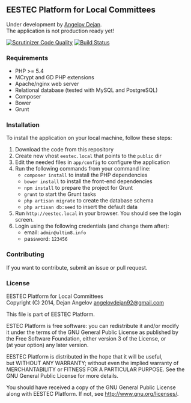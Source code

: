 ## EESTEC Platform for Local Committees

Under development by [Angelov Dejan](http://ultim8.info).   
The application is not production ready yet!

[![Scrutinizer Code Quality](https://scrutinizer-ci.com/g/angelov/eestec-platform/badges/quality-score.png?b=master)](https://scrutinizer-ci.com/g/angelov/eestec-platform/?branch=master)
[![Build Status](https://scrutinizer-ci.com/g/angelov/eestec-platform/badges/build.png?b=master)](https://scrutinizer-ci.com/g/angelov/eestec-platform/build-status/master)

### Requirements

* PHP >= 5.4
* MCrypt and GD PHP extensions
* Apache/nginx web server
* Relational database (tested with MySQL and PostgreSQL)
* Composer
* Bower
* Grunt

### Installation

To install the application on your local machine, follow these steps:

1. Download the code from this repository
2. Create new vhost `eestec.local` that points to the `public` dir
3. Edit the needed files in `app/config` to configure the application
4. Run the following commands from your command line:
    * `composer install` to install the PHP dependencies
    * `bower install` to install the front-end dependencies
    * `npm install` to prepare the project for Grunt
    * `grunt` to start the Grunt tasks
    * `php artisan migrate` to create the database schema
    * `php artisan db:seed` to insert the default data
5. Run `http://eestec.local` in your browser. You should see the login screen.
6. Login using the following credentials (and change them after):
    * email: `admin@ultim8.info`
    * password: `123456`

### Contributing

If you want to contribute, submit an issue or pull request.

### License

EESTEC Platform for Local Committees    
Copyright (C) 2014, Dejan Angelov <angelovdejan92@gmail.com>    
    
This file is part of EESTEC Platform.   
    
ESTEC Platform is free software: you can redistribute it and/or modify  
it under the terms of the GNU General Public License as published by    
the Free Software Foundation, either version 3 of the License, or   
(at your option) any later version. 
    
EESTEC Platform is distributed in the hope that it will be useful,  
but WITHOUT ANY WARRANTY; without even the implied warranty of  
MERCHANTABILITY or FITNESS FOR A PARTICULAR PURPOSE.  See the   
GNU General Public License for more details.    
    
You should have received a copy of the GNU General Public License   
along with EESTEC Platform.  If not, see <http://www.gnu.org/licenses/>.
